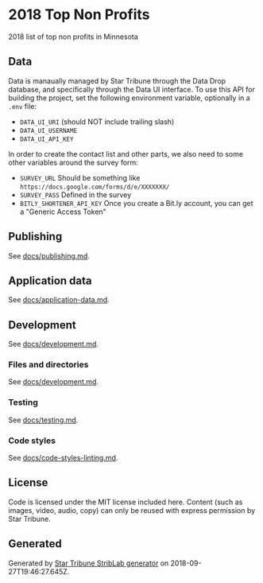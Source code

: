 # 2018 Top Non Profits

2018 list of top non profits in Minnesota

## Data

Data is manaually managed by Star Tribune through the Data Drop database, and specifically through the Data UI interface. To use this API for building the project, set the following environment variable, optionally in a `.env` file:

- `DATA_UI_URI` (should NOT include trailing slash)
- `DATA_UI_USERNAME`
- `DATA_UI_API_KEY`

In order to create the contact list and other parts, we also need to some other variables around the survey form:

- `SURVEY_URL` Should be something like `https://docs.google.com/forms/d/e/XXXXXXX/`
- `SURVEY_PASS` Defined in the survey
- `BITLY_SHORTENER_API_KEY` Once you create a Bit.ly account, you can get a "Generic Access Token"

## Publishing

See [docs/publishing.md](./docs/publishing.md).

## Application data

See [docs/application-data.md](./docs/application-data.md).

## Development

See [docs/development.md](./docs/development.md).

### Files and directories

See [docs/development.md](./docs/files-directories.md).

### Testing

See [docs/testing.md](./docs/testing.md).

### Code styles

See [docs/code-styles-linting.md](./docs/code-styles-linting.md).

## License

Code is licensed under the MIT license included here. Content (such as images, video, audio, copy) can only be reused with express permission by Star Tribune.

## Generated

Generated by [Star Tribune StribLab generator](https://github.com/striblab/generator-striblab) on 2018-09-27T19:46:27.645Z.
